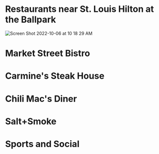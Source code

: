 # Restaurants near St. Louis Hilton at the Ballpark

![Screen Shot 2022-10-06 at 10 18 29 AM](https://user-images.githubusercontent.com/111654164/194353138-793c4c41-2ce0-4814-a6a1-717bc83979fc.png)


# Market Street Bistro

# Carmine's Steak House

# Chili Mac's Diner

# Salt+Smoke

# Sports and Social
